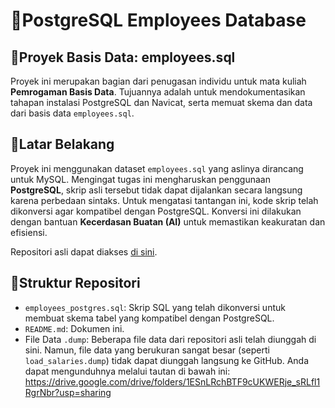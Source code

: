 # 📝PostgreSQL Employees Database

## 📑Proyek Basis Data: employees.sql

Proyek ini merupakan bagian dari penugasan individu untuk mata kuliah **Pemrogaman Basis Data**. Tujuannya adalah untuk mendokumentasikan tahapan instalasi PostgreSQL dan Navicat, serta memuat skema dan data dari basis data `employees.sql`.

## 📜Latar Belakang

Proyek ini menggunakan dataset `employees.sql` yang aslinya dirancang untuk MySQL. Mengingat tugas ini mengharuskan penggunaan **PostgreSQL**, skrip asli tersebut tidak dapat dijalankan secara langsung karena perbedaan sintaks. Untuk mengatasi tantangan ini, kode skrip telah dikonversi agar kompatibel dengan PostgreSQL. Konversi ini dilakukan dengan bantuan **Kecerdasan Buatan (AI)** untuk memastikan keakuratan dan efisiensi.

Repositori asli dapat diakses [di sini](https://github.com/datacharmer/test_db).

## 📁Struktur Repositori

* `employees_postgres.sql`: Skrip SQL yang telah dikonversi untuk membuat skema tabel yang kompatibel dengan PostgreSQL.
* `README.md`: Dokumen ini.
* File Data `.dump`: Beberapa file data dari repositori asli telah diunggah di sini. Namun, file data yang berukuran sangat besar (seperti `load_salaries.dump`) tidak dapat diunggah langsung ke GitHub. Anda dapat mengunduhnya melalui tautan di bawah ini:
https://drive.google.com/drive/folders/1ESnLRchBTF9cUKWERje_sRLfl1RgrNbr?usp=sharing
